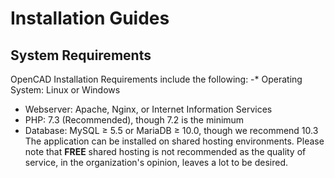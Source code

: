 
# Installation Guides

## System Requirements

OpenCAD Installation Requirements include the following: -* Operating System: Linux or Windows

 - Webserver: Apache, Nginx, or Internet Information Services
 - PHP: 7.3 (Recommended), though 7.2 is the minimum
 - Database: MySQL ≥ 5.5 or MariaDB ≥ 10.0, though we recommend 10.3
The application can be installed on shared hosting environments. Please note that **FREE** shared hosting is not recommended as the quality of service, in the organization's opinion, leaves a lot to be desired.  
